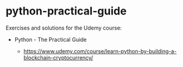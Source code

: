 # python-practical-guide

Exercises and solutions for the Udemy course:

* Python - The Practical Guide

    * https://www.udemy.com/course/learn-python-by-building-a-blockchain-cryptocurrency/

